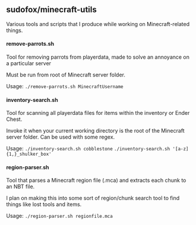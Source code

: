 ## sudofox/minecraft-utils

Various tools and scripts that I produce while working on Minecraft-related things.

#### remove-parrots.sh
Tool for removing parrots from playerdata, made to solve an annoyance on a particular server

Must be run from root of Minecraft server folder.

Usage: `./remove-parrots.sh MinecraftUsername`


#### inventory-search.sh
Tool for scanning all playerdata files for items within the inventory or Ender Chest.

Invoke it when your current working directory is the root of the Minecraft server folder. Can be used with some regex.

Usage: `./inventory-search.sh cobblestone`
`./inventory-search.sh '[a-z]{1,}_shulker_box'`


#### region-parser.sh

Tool that parses a Minecraft region file (.mca) and extracts each chunk to an NBT file.

I plan on making this into some sort of region/chunk search tool to find things like lost tools and items.

Usage: `./region-parser.sh regionfile.mca`
